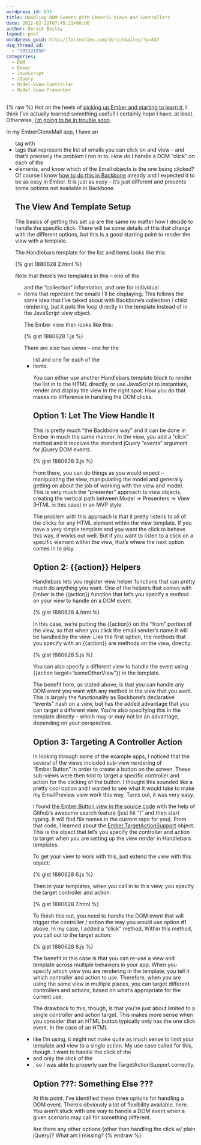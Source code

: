 ```yaml
---
wordpress_id: 837
title: Handling DOM Events With EmberJS Views And Controllers
date: 2012-02-22T07:45:21+00:00
author: Derick Bailey
layout: post
wordpress_guid: http://lostechies.com/derickbailey/?p=837
dsq_thread_id:
  - "585321956"
categories:
  - DOM
  - Ember
  - JavaScript
  - JQuery
  - Model-View-Controller
  - Model-View-Presenter
---
```

{% raw %}
Hot on the heels of [picking up Ember and starting to learn it](http://lostechies.com/derickbailey/2012/02/21/emberjs-initial-impressions-compared-to-backbone/), I think I&#8217;ve actually learned something useful! I certainly hope I have, at least. Otherwise, [I&#8217;m going to be in trouble soon](http://wekeroad.com/2012/02/21/alt-tekpub-a-transparent-learning-process/).

In my EmberCloneMail app, I have an <ul> tag with <li> tags that represent the list of emails you can click on and view &#8211; and that&#8217;s precisely the problem I ran in to. How do I handle a DOM &#8220;click&#8221; on each of the <li> elements, and know which of the Email objects is the one being clicked? Of course I know [how to do this in Backbone](http://lostechies.com/derickbailey/2011/10/11/backbone-js-getting-the-model-for-a-clicked-element/) already and I expected it to be as easy in Ember. It is just as easy &#8211; it&#8217;s just different and presents some options not available in Backbone.

## The View And Template Setup

The basics of getting this set up are the same no matter how I decide to handle the specific click. There will be some details of this that change with the different options, but this is a good starting point to render the view with a template.

The Handlebars template for the list and items looks like this:

{% gist 1880628 2.html %}

Note that there&#8217;s two templates in this &#8211; one of the <ul> and the &#8220;collection&#8221; information, and one for individual <li> items that represent the emails I&#8217;ll be displaying. This follows the same idea that I&#8217;ve talked about with Backbone&#8217;s collection / child rendering, but it puts the loop directly in the template instead of in the JavaScript view object.

The Ember view then looks like this:

{% gist 1880628 1.js %}

There are also two views &#8211; one for the <ul> list and one for each of the <li> items.

You can either use another Handlebars template block to render the list in to the HTML directly, or use JavaScript to instantiate, render and display the view in the right spot. How you do that makes no difference in handling the DOM clicks.

## Option 1: Let The View Handle It

This is pretty much &#8220;the Backbone way&#8221; and it can be done in Ember in much the same manner. In the view, you add a &#8220;click&#8221; method and it receives the standard jQuery &#8220;events&#8221; argument for jQuery DOM events.

{% gist 1880628 3.js %}

From there, you can do things as you would expect &#8211; manipulating the view, manipulating the model and generally getting on about the job of working with the view and model. This is very much the &#8220;presenter&#8221; approach to view objects, creating the vertical path between Model -> Presenters -> View (HTML in this case) in an MVP style.

The problem with this approach is that it pretty listens to all of the clicks for any HTML element within the view template. If you have a very simple template and you want the click to behave this way, it works out well. But if you want to listen to a click on a specific element within the view, that&#8217;s where the next option comes in to play.

## Option 2: {{action}} Helpers

Handlebars lets you register view helper functions that can pretty much do anything you want. One of the helpers that comes with Ember is the {{action}} function that let&#8217;s you specify a method on your view to handle on a DOM event.

{% gist 1880628 4.html %}

In this case, we&#8217;re putting the {{action}} on the &#8220;from&#8221; portion of the view, so that when you click the email sender&#8217;s name it will be handled by the view. Like the first option, the methods that you specify with an {{action}} are methods on the view, directly:

{% gist 1880628 5.js %}

You can also specify a different view to handle the event using {{action target=&#8221;someOtherView&#8221;}} in the template.

The benefit here, as stated above, is that you can handle any DOM event you want with any method in the view that you want. This is largely the functionality as Backbone&#8217;s declarative &#8220;events&#8221; hash on a view, but has the added advantage that you can target a different view. You&#8217;re also specifying this in the template directly &#8211; which may or may not be an advantage, depending on your perspective.

## Option 3: Targeting A Controller Action

In looking through some of the example apps, I noticed that the several of the views included sub-view rendering of &#8220;Ember.Button&#8221; in order to create a button on the screen. These sub-views were then told to target a specific controller and action for the clicking of the button. I thought this sounded like a pretty cool option and I wanted to see what it would take to make my EmailPreview view work this way. Turns out, it was very easy.

I found [the Ember.Button view in the source code](https://github.com/emberjs/ember.js/blob/master/packages/ember-handlebars/lib/controls/button.js) with the help of Github&#8217;s awesome search feature (just hit &#8220;t&#8221; and then start typing. It will find file names in the current repo for you). From that code, I learned about the [Ember.TargetActionSupport](https://github.com/emberjs/ember.js/blob/master/packages/ember-runtime/lib/mixins/target_action_support.js) object. This is the object that let&#8217;s you specify the controller and action to target when you are setting up the view render in Handlebars templates.

To get your view to work with this, just extend the view with this object:

{% gist 1880628 6.js %}

Then in your templates, when you call in to this view, you specify the target controller and action:

{% gist 1880628 7.html %}

To finish this out, you need to handle the DOM event that will trigger the controller / action the way you would use option #1 above. In my case, I added a &#8220;click&#8221; method. Within this method, you call out to the target action:

{% gist 1880628 8.js %}

The benefit in this case is that you can re-use a view and template across multiple behaviors in your app. When you specify which view you are rendering in the template, you tell it which controller and action to use. Therefore, when you are using the same view in multiple places, you can target different controllers and actions, based on what&#8217;s appropriate for the current use.

The drawback to this, though, is that you&#8217;re just about limited to a single controller and action target. This makes more sense when you consider that an HTML button typically only has the one click event. In the case of an HTML <li> like I&#8217;m using, it might not make quite as much sense to limit  your template and view to a single action. My use case called for this, though. I want to handle the click of the <li> and only the click of the <li>, so I was able to properly use the TargetActionSupport correctly.

## Option ???: Something Else ???

At this point, I&#8217;ve identified these three options for handling a DOM event. There&#8217;s obviously a lot of flexibility available, here. You aren&#8217;t stuck with one way to handle a DOM event when a given scenario may call for something different.

Are there any other options (other than handling the click w/ plain jQuery)? What am I missing?
{% endraw %}
